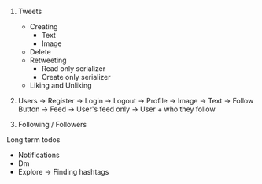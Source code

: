 1. Tweets
    - Creating
        - Text
        - Image
    - Delete
    - Retweeting
        - Read only serializer
        - Create only serializer
    - Liking and Unliking
     
2. Users
    -> Register
    -> Login
    -> Logout
    -> Profile
        -> Image
        -> Text
        -> Follow Button
    -> Feed
        -> User's feed only
        -> User + who they follow

3. Following / Followers


Long term todos
- Notifications
- Dm
- Explore
    -> Finding hashtags